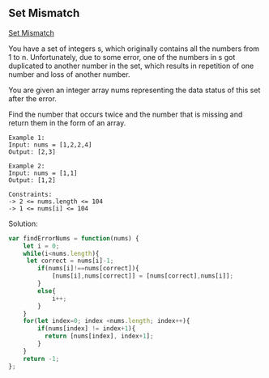 ## Set Mismatch
[ Set Mismatch ](https://leetcode.com/problems/set-mismatch/)

You have a set of integers s, which originally contains all the numbers from 1 to n. Unfortunately, due to some error, one of the numbers in s got duplicated to another number in the set, which results in repetition of one number and loss of another number.

You are given an integer array nums representing the data status of this set after the error.

Find the number that occurs twice and the number that is missing and return them in the form of an array.

```
Example 1:
Input: nums = [1,2,2,4]
Output: [2,3]

Example 2:
Input: nums = [1,1]
Output: [1,2]

Constraints:
-> 2 <= nums.length <= 104
-> 1 <= nums[i] <= 104
```

Solution:
```js
var findErrorNums = function(nums) {
    let i = 0;
    while(i<nums.length){
     let correct = nums[i]-1;
        if(nums[i]!==nums[correct]){
            [nums[i],nums[correct]] = [nums[correct],nums[i]];
        }  
        else{
            i++;
        }
    }
    for(let index=0; index <nums.length; index++){
        if(nums[index] != index+1){
          return [nums[index], index+1];  
        }
    }
    return -1;
};
```
